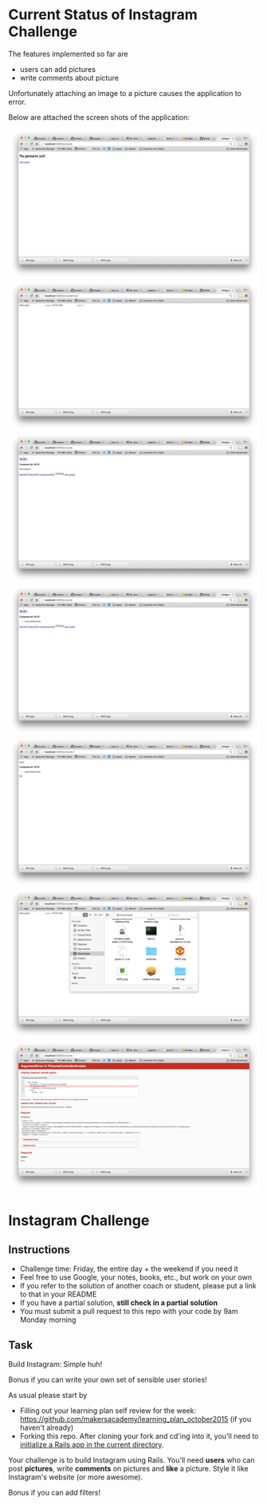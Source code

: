 Current Status of Instagram Challenge
=====================================

The features implemented so far are
* users can add pictures
* write comments about picture

Unfortunately attaching an image to a picture causes the application to error.

Below are attached the screen shots of the application:

![No pictures](public/images/1_no_pictures.png)
![Add picture](public/images/2_add_picture.png)
![Picture added](public/images/3_picture_added.png)
![Add comment](public/images/4_add_comment.png)
![Show comment](public/images/5_show_comments.png)
![Add Image](public/images/6_add_picture_image.png)
![PicturesController Error](public/images/7_PicturesController_error.png)


Instagram Challenge
===================

Instructions
-------
* Challenge time: Friday, the entire day + the weekend if you need it
* Feel free to use Google, your notes, books, etc., but work on your own
* If you refer to the solution of another coach or student, please put a link to that in your README
* If you have a partial solution, **still check in a partial solution**
* You must submit a pull request to this repo with your code by 9am Monday morning

Task
-----

Build Instagram: Simple huh!

Bonus if you can write your own set of sensible user stories!

As usual please start by

* Filling out your learning plan self review for the week: https://github.com/makersacademy/learning_plan_october2015 (if you haven't already)
* Forking this repo. After cloning your fork and cd'ing into it, you'll need to [initialize a Rails app in the current directory](http://blog.jasonmeridth.com/posts/create-rails-application-in-current-directory/).

Your challenge is to build Instagram using Rails. You'll need **users** who can post **pictures**, write **comments** on pictures and **like** a picture. Style it like Instagram's website (or more awesome).

Bonus if you can add filters!
